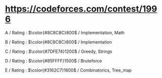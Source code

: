 # https://codeforces.com/contest/1996

A / Rating : $\color{#8C8C8C}800$ / Implementation, Math

B / Rating : $\color{#8C8C8C}800$ / Implementation

C / Rating : $\color{#7DFE74}1200$ / Greedy, Strings

D / Rating : $\color{#85FFFF}1500$ / Bruteforce

E / Rating : $\color{#3162C7}1600$ / Combinatorics, Tree_map
